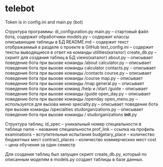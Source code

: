 # telebot

Token is in config.ini and main.py (bot)

Структура программы:
di_configuration.py 
main.py – стартовый файл бота, содержит обработчики
models.py – содержит классы описывающие таблицы в БД
README.md – содержит текст отображаемый в разделе о проекте в GitHub
text_config.ini – содержит тексты выводящиеся в ответ на команды
utilities(каталог)
create_db.py – скрипт для создания таблиц в БД
views(каталог)
about.py – описывает поведение бота при вызове команды /about
calculator.py – описывает поведение бота при вызове команды calculator
contacts.py – описывает поведение бота при вызове команды /contacts
course.py – описывает поведение бота при вызове команды /course
map.py – описывает поведение бота при вызове команды /map
general.py – описывает поведение бота при вызове команд /help и /start
/guide - описывает поведение бота при вызове команды /guide
open_day.py – описывает поведение бота при вызове команды /openday
open_menu.py – используется для вызова меню
specialty.py – описывает поведение бота при вызове команды /specialties
studorganizations.py – описывает поведение бота при вызове команды / studorganizations
__init__.py

Структура таблиц:
id_spec – уникальный номер специальности в таблице
name – название специальности
prof_link – ссылка на профиль
examinations – вступительные испытания
budgetary_place – количество бюджетных мест
contract_places – количество коммерческих мест
cost – цена обучения за один семестр

Для создания таблиц был запущен скрипт create_db.py, который по описанным моделям в models.py создает таблицы в базе данных.
